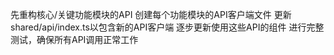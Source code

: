 先重构核心/关键功能模块的API
创建每个功能模块的API客户端文件
更新shared/api/index.ts以包含新的API客户端
逐步更新使用这些API的组件
进行完整测试，确保所有API调用正常工作